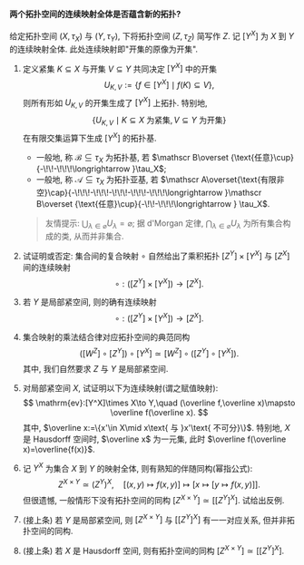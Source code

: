 #### 两个拓扑空间的连续映射全体是否蕴含新的拓扑? 

给定拓扑空间 $(X,\tau_X)$ 与 $(Y,\tau _Y)$, 下将拓扑空间 $(Z,\tau_Z)$ 简写作 $Z$. 记 $[Y^X]$ 为 $X$ 到 $Y$ 的连续映射全体. 此处连续映射即"开集的原像为开集". 

1. 定义紧集 $K\subseteq X$ 与开集 $V\subseteq Y$ 共同决定 $[Y^X]$ 中的开集
   $$
   U_{K,V}:=\{f\in [Y^X]\mid f(K)\subseteq V\},
   $$
   则所有形如 $U_{K,V}$ 的开集生成了 $[Y^X]$ 上拓扑. 特别地, 
   $$
   \{U_{K,V}\mid K\subseteq X\text{ 为紧集},V\subseteq Y\text{ 为开集}\}
   $$
   在有限交集运算下生成 $[Y^X]$ 的拓扑基. 

   * 一般地, 称 $\mathscr B\subseteq \tau _X$ 为拓扑基, 若 $\mathscr B\overset {\text{任意}\cup}{-\!\!-\!\!\!\longrightarrow }\tau_X$;
   * 一般地, 称 $\mathscr A\subseteq \tau _X$ 为拓扑亚基, 若 $\mathscr A\overset{\text{有限非空}\cap}{-\!\!\!-\!\!\!-\!\!\!-\!\!\!-\!\!\!\longrightarrow }\mathscr B\overset {\text{任意}\cup}{-\!\!-\!\!\!\longrightarrow } \tau_X$.

   > 友情提示: $\bigcup_{\lambda \in \varnothing}U_\lambda=\varnothing$; 据 d'Morgan 定律, $\bigcap_{\lambda\in \varnothing}U_\lambda$ 为所有集合构成的类, 从而并非集合. 

2. 试证明或否定: 集合间的复合映射 $\circ$ 自然给出了乘积拓扑 $[Z^Y]\times [Y^X]$ 与 $[Z^X]$ 间的连续映射 
   $$
   \circ :([Z^Y]\times [Y^X])\to [Z^X].
   $$

3. 若 $Y$​ 是局部紧空间, 则的确有连续映射
   $$
   \circ :([Z^Y]\times [Y^X])\to [Z^X].
   $$

4. 集合映射的乘法结合律对应拓扑空间的典范同构
   $$
   ([W^Z]\circ [Z^Y])\circ [Y^X]\simeq [W^Z]\circ([Z^Y]\circ [Y^X]).
   $$
   其中, 我们自然要求 $Z$ 与 $Y$ 是局部紧空间.

5. 对局部紧空间 $X$, 试证明以下为连续映射(谓之赋值映射): 
   $$
   \mathrm{ev}:[Y^X]\times X\to Y,\quad (\overline f,\overline x)\mapsto \overline f(\overline x).
   $$
   其中, $\overline x:=\{x'\in X\mid x\text{ 与 }x'\text{ 不可分}\}$. 特别地, $X$ 是 Hausdorff 空间时, $\overline x$ 为一元集, 此时 $\overline f(\overline x)=\overline{f(x)}$. 

6. 记 $Y^X$ 为集合 $X$ 到 $Y$​ 的映射全体, 则有熟知的伴随同构(幂指公式): 
   $$
   Z^{X\times Y}\simeq (Z^Y)^X,\quad [(x,y)\mapsto f(x,y)]\mapsto [x\mapsto [y\mapsto f(x,y)]].
   $$
   但很遗憾, 一般情形下没有拓扑空间的同构 $[Z^{X\times Y}]\simeq [[Z^Y]^X]$. 试给出反例.

7. (接上条) 若 $Y$ 是局部紧空间, 则 $[Z^{X\times Y}]$ 与 $[[Z^Y]^X]$ 有一一对应关系, 但并非拓扑空间的同构.

8. (接上条) 若 $X$ 是 Hausdorff 空间, 则有拓扑空间的同构 $[Z^{X\times Y}]\simeq [[Z^Y]^X]$. 